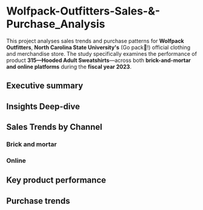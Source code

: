 # Wolfpack-Outfitters-Sales-&-Purchase_Analysis
This project analyses sales trends and purchase patterns for **Wolfpack Outfitters**, **North Carolina State University's** (Go pack🐺!) official clothing and merchandise store. The study specifically examines the performance of product **315—Hooded Adult Sweatshirts**—across both **brick-and-mortar and online platforms** during the **fiscal year 2023**.

## Executive summary

## Insights Deep-dive 

## Sales Trends by Channel

### Brick and mortar 

### Online 

## Key product performance

## Purchase trends
